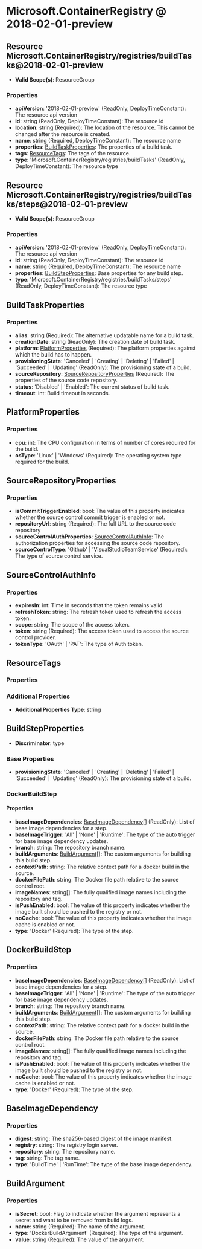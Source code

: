 # Microsoft.ContainerRegistry @ 2018-02-01-preview

## Resource Microsoft.ContainerRegistry/registries/buildTasks@2018-02-01-preview
* **Valid Scope(s)**: ResourceGroup
### Properties
* **apiVersion**: '2018-02-01-preview' (ReadOnly, DeployTimeConstant): The resource api version
* **id**: string (ReadOnly, DeployTimeConstant): The resource id
* **location**: string (Required): The location of the resource. This cannot be changed after the resource is created.
* **name**: string (Required, DeployTimeConstant): The resource name
* **properties**: [BuildTaskProperties](#buildtaskproperties): The properties of a build task.
* **tags**: [ResourceTags](#resourcetags): The tags of the resource.
* **type**: 'Microsoft.ContainerRegistry/registries/buildTasks' (ReadOnly, DeployTimeConstant): The resource type

## Resource Microsoft.ContainerRegistry/registries/buildTasks/steps@2018-02-01-preview
* **Valid Scope(s)**: ResourceGroup
### Properties
* **apiVersion**: '2018-02-01-preview' (ReadOnly, DeployTimeConstant): The resource api version
* **id**: string (ReadOnly, DeployTimeConstant): The resource id
* **name**: string (Required, DeployTimeConstant): The resource name
* **properties**: [BuildStepProperties](#buildstepproperties): Base properties for any build step.
* **type**: 'Microsoft.ContainerRegistry/registries/buildTasks/steps' (ReadOnly, DeployTimeConstant): The resource type

## BuildTaskProperties
### Properties
* **alias**: string (Required): The alternative updatable name for a build task.
* **creationDate**: string (ReadOnly): The creation date of build task.
* **platform**: [PlatformProperties](#platformproperties) (Required): The platform properties against which the build has to happen.
* **provisioningState**: 'Canceled' | 'Creating' | 'Deleting' | 'Failed' | 'Succeeded' | 'Updating' (ReadOnly): The provisioning state of a build.
* **sourceRepository**: [SourceRepositoryProperties](#sourcerepositoryproperties) (Required): The properties of the source code repository.
* **status**: 'Disabled' | 'Enabled': The current status of build task.
* **timeout**: int: Build timeout in seconds.

## PlatformProperties
### Properties
* **cpu**: int: The CPU configuration in terms of number of cores required for the build.
* **osType**: 'Linux' | 'Windows' (Required): The operating system type required for the build.

## SourceRepositoryProperties
### Properties
* **isCommitTriggerEnabled**: bool: The value of this property indicates whether the source control commit trigger is enabled or not.
* **repositoryUrl**: string (Required): The full URL to the source code repository
* **sourceControlAuthProperties**: [SourceControlAuthInfo](#sourcecontrolauthinfo): The authorization properties for accessing the source code repository.
* **sourceControlType**: 'Github' | 'VisualStudioTeamService' (Required): The type of source control service.

## SourceControlAuthInfo
### Properties
* **expiresIn**: int: Time in seconds that the token remains valid
* **refreshToken**: string: The refresh token used to refresh the access token.
* **scope**: string: The scope of the access token.
* **token**: string (Required): The access token used to access the source control provider.
* **tokenType**: 'OAuth' | 'PAT': The type of Auth token.

## ResourceTags
### Properties
### Additional Properties
* **Additional Properties Type**: string

## BuildStepProperties
* **Discriminator**: type

### Base Properties
* **provisioningState**: 'Canceled' | 'Creating' | 'Deleting' | 'Failed' | 'Succeeded' | 'Updating' (ReadOnly): The provisioning state of a build.
### DockerBuildStep
#### Properties
* **baseImageDependencies**: [BaseImageDependency](#baseimagedependency)[] (ReadOnly): List of base image dependencies for a step.
* **baseImageTrigger**: 'All' | 'None' | 'Runtime': The type of the auto trigger for base image dependency updates.
* **branch**: string: The repository branch name.
* **buildArguments**: [BuildArgument](#buildargument)[]: The custom arguments for building this build step.
* **contextPath**: string: The relative context path for a docker build in the source.
* **dockerFilePath**: string: The Docker file path relative to the source control root.
* **imageNames**: string[]: The fully qualified image names including the repository and tag.
* **isPushEnabled**: bool: The value of this property indicates whether the image built should be pushed to the registry or not.
* **noCache**: bool: The value of this property indicates whether the image cache is enabled or not.
* **type**: 'Docker' (Required): The type of the step.


## DockerBuildStep
### Properties
* **baseImageDependencies**: [BaseImageDependency](#baseimagedependency)[] (ReadOnly): List of base image dependencies for a step.
* **baseImageTrigger**: 'All' | 'None' | 'Runtime': The type of the auto trigger for base image dependency updates.
* **branch**: string: The repository branch name.
* **buildArguments**: [BuildArgument](#buildargument)[]: The custom arguments for building this build step.
* **contextPath**: string: The relative context path for a docker build in the source.
* **dockerFilePath**: string: The Docker file path relative to the source control root.
* **imageNames**: string[]: The fully qualified image names including the repository and tag.
* **isPushEnabled**: bool: The value of this property indicates whether the image built should be pushed to the registry or not.
* **noCache**: bool: The value of this property indicates whether the image cache is enabled or not.
* **type**: 'Docker' (Required): The type of the step.

## BaseImageDependency
### Properties
* **digest**: string: The sha256-based digest of the image manifest.
* **registry**: string: The registry login server.
* **repository**: string: The repository name.
* **tag**: string: The tag name.
* **type**: 'BuildTime' | 'RunTime': The type of the base image dependency.

## BuildArgument
### Properties
* **isSecret**: bool: Flag to indicate whether the argument represents a secret and want to be removed from build logs.
* **name**: string (Required): The name of the argument.
* **type**: 'DockerBuildArgument' (Required): The type of the argument.
* **value**: string (Required): The value of the argument.

